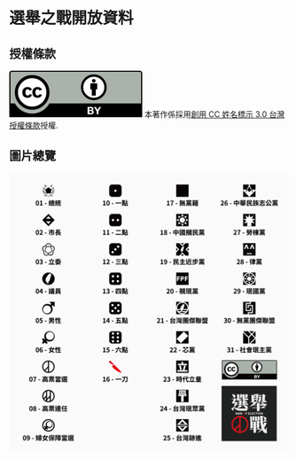 # 選舉之戰開放資料

## 授權條款
![bycc](/doc/bycc.svg)
本著作係採用[創用 CC 姓名標示 3.0 台灣 授權條款](https://creativecommons.org/licenses/by/3.0/tw/)授權.

## 圖片總覽
![index](/doc/index.png)